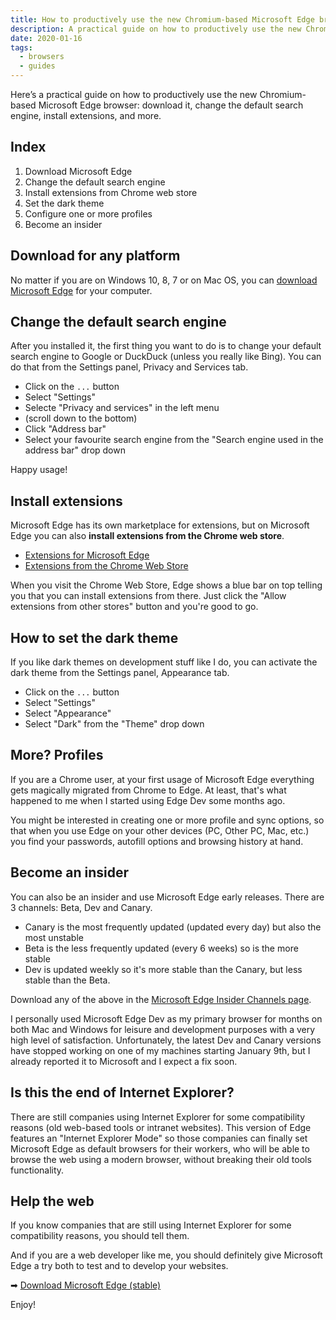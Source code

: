 ```yaml
---
title: How to productively use the new Chromium-based Microsoft Edge browser
description: A practical guide on how to productively use the new Chromium-based Microsoft Edge browser
date: 2020-01-16
tags:
  - browsers
  - guides
---
```


Here’s a practical guide on how to productively use the new Chromium-based Microsoft Edge browser: download it, change the default search engine, install extensions, and more.

## Index

1. Download Microsoft Edge
2. Change the default search engine
3. Install extensions from Chrome web store
4. Set the dark theme
5. Configure one or more profiles
6. Become an insider

## Download for any platform

No matter if you are on Windows 10, 8, 7 or on Mac OS, you can [download Microsoft Edge](https://www.microsoft.com/edge) for your computer.

## Change the default search engine

After you installed it, the first thing you want to do is to change your default search engine to Google or DuckDuck (unless you really like Bing). You can do that from the Settings panel, Privacy and Services tab.

- Click on the `...` button
- Select "Settings"
- Selecte "Privacy and services" in the left menu
- (scroll down to the bottom)
- Click "Address bar"
- Select your favourite search engine from the "Search engine used in the address bar" drop down

Happy usage!

## Install extensions

Microsoft Edge has its own marketplace for extensions, but on Microsoft Edge you can also **install extensions from the Chrome web store**.

- [Extensions for Microsoft Edge](https://www.microsoft.com/en-us/store/collections/edgeextensions/)
- [Extensions from the Chrome Web Store](https://chrome.google.com/webstore/category/extensions)

When you visit the Chrome Web Store, Edge shows a blue bar on top telling you that you can install extensions from there. Just click the "Allow extensions from other stores" button and you're good to go.


## How to set the dark theme

If you like dark themes on development stuff like I do, you can activate the dark theme from the Settings panel, Appearance tab.

- Click on the `...` button
- Select "Settings"
- Select "Appearance"
- Select "Dark" from the "Theme" drop down

## More? Profiles

If you are a Chrome user, at your first usage of Microsoft Edge everything gets magically migrated from Chrome to Edge. At least, that's what happened to me when I started using Edge Dev some months ago.

You might be interested in creating one or more profile and sync options, so that when you use Edge on your other devices (PC, Other PC, Mac, etc.) you find your passwords, autofill options and browsing history at hand.

## Become an insider

You can also be an insider and use Microsoft Edge early releases. There are 3 channels: Beta, Dev and Canary.

- Canary is the most frequently updated (updated every day) but also the most unstable
- Beta is the less frequently updated (every 6 weeks) so is the more stable
- Dev is updated weekly so it's more stable than the Canary, but less stable than the Beta.

Download any of the above in the [Microsoft Edge Insider Channels page](https://www.microsoftedgeinsider.com/en-gb/download/).

I personally used Microsoft Edge Dev as my primary browser for months on both Mac and Windows for leisure and development purposes with a very high level of satisfaction. Unfortunately, the latest Dev and Canary versions have stopped working on one of my machines starting January 9th, but I already reported it to Microsoft and I expect a fix soon.

## Is this the end of Internet Explorer?

There are still companies using Internet Explorer for some compatibility reasons (old web-based tools or intranet websites). This version of Edge features an "Internet Explorer Mode" so those companies can finally set Microsoft Edge as default browsers for their workers, who will be able to browse the web using a modern browser, without breaking their old tools functionality.

## Help the web

If you know companies that are still using Internet Explorer for some compatibility reasons, you should tell them.

And if you are a web developer like me, you should definitely give Microsoft Edge a try both to test and to develop your websites.

➡ [Download Microsoft Edge (stable)](https://www.microsoft.com/edge)

Enjoy!
